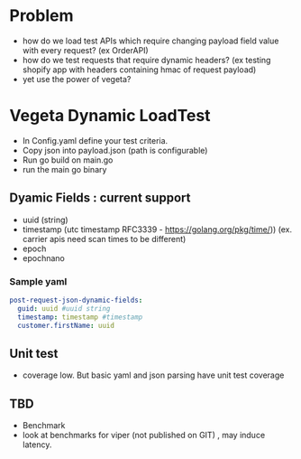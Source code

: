 # Problem 
 - how do we load test APIs which require changing payload field value with every request? (ex OrderAPI)
 - how do we test requests that require dynamic headers? (ex testing shopify app with headers containing hmac of request payload)
 - yet use the power of vegeta?

# Vegeta Dynamic LoadTest

 - In Config.yaml define your test criteria.
 - Copy json into payload.json (path is configurable)
 - Run go build on main.go
 - run the main go binary

## Dyamic Fields : current support
 - uuid (string) 
 - timestamp (utc timestamp RFC3339 - https://golang.org/pkg/time/)) (ex. carrier apis need scan times to be different)
 - epoch
 - epochnano

 ### Sample yaml
   ```yaml
   post-request-json-dynamic-fields: 
     guid: uuid #uuid string
     timestamp: timestamp #timestamp
     customer.firstName: uuid
   ```
  
  
## Unit test
- coverage low. But basic yaml and json parsing have unit test coverage

## TBD
 - Benchmark
 - look at benchmarks for viper (not published on GIT) , may induce latency.
   
